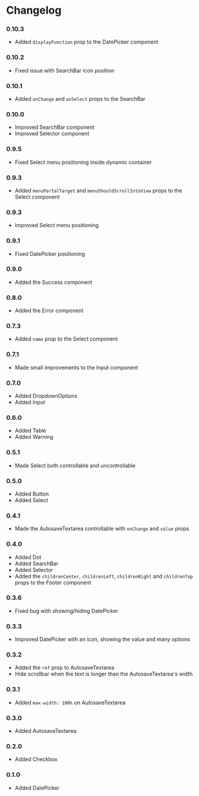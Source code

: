 # Changelog

### 0.10.3
- Added `displayFunction` prop to the DatePicker component

### 0.10.2
- Fixed issue with SearchBar icon position

### 0.10.1
- Added `onChange` and `onSelect` props to the SearchBar

### 0.10.0
- Improved SearchBar component
- Improved Selector component

### 0.9.5
- Fixed Select menu positioning inside dynamic container

### 0.9.3
- Added `menuPortalTarget` and `menuShouldScrollIntoView` props to the Select component

### 0.9.3
- Improved Select menu positioning

### 0.9.1
- Fixed DatePicker positioning

### 0.9.0
- Added the Success component

### 0.8.0
- Added the Error component

### 0.7.3
- Added `name` prop to the Select component

### 0.7.1
- Made small improvements to the Input component

### 0.7.0
- Added DropdownOptions
- Added Input

### 0.6.0
- Added Table
- Added Warning

### 0.5.1
- Made Select both controllable and uncontrollable

### 0.5.0
- Added Button
- Added Select

### 0.4.1
- Made the AutosaveTextarea controllable with `onChange` and `value` props

### 0.4.0
- Added Dot
- Added SearchBar
- Added Selector
- Added the `childrenCenter`, `childrenLeft`, `childrenRight` and `childrenTop` props to the Footer component

### 0.3.6
- Fixed bug with showing/hiding DatePicker

### 0.3.3
- Improved DatePicker with an icon, showing the value and many options

### 0.3.2
- Added the `ref` prop to AutosaveTextarea
- Hide scrollbar when the text is longer than the AutosaveTextarea's width

### 0.3.1
- Added `max-width: 100%` on AutosaveTextarea

### 0.3.0
- Added AutosaveTextarea

### 0.2.0
- Added Checkbox

### 0.1.0
- Added DatePicker
